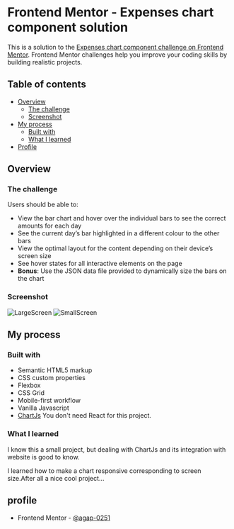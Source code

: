 # Frontend Mentor - Expenses chart component solution

This is a solution to the [Expenses chart component challenge on Frontend Mentor](https://www.frontendmentor.io/challenges/expenses-chart-component-e7yJBUdjwt). Frontend Mentor challenges help you improve your coding skills by building realistic projects. 

## Table of contents

- [Overview](#overview)
  - [The challenge](#the-challenge)
  - [Screenshot](#screenshot)
- [My process](#my-process)
  - [Built with](#built-with)
  - [What I learned](#what-i-learned)
- [Profile](#profile)


## Overview

### The challenge

Users should be able to:

- View the bar chart and hover over the individual bars to see the correct amounts for each day
- See the current day’s bar highlighted in a different colour to the other bars
- View the optimal layout for the content depending on their device’s screen size
- See hover states for all interactive elements on the page
- **Bonus**: Use the JSON data file provided to dynamically size the bars on the chart

### Screenshot

![LargeScreen](https://user-images.githubusercontent.com/121557455/224733279-4a923820-1fc5-4582-a1dd-d93206aa45c4.png)
![SmallScreen](https://user-images.githubusercontent.com/121557455/224733305-afd42cb6-3b65-455a-9ec5-efb3239c9858.png)


## My process

### Built with

- Semantic HTML5 markup
- CSS custom properties
- Flexbox
- CSS Grid
- Mobile-first workflow
- Vanilla Javascript
- [ChartJs](https://www.chartjs.org)
You don't need React for this project.

### What I learned

I know this a small project, but dealing with ChartJs and its integration with website is good to know.

I learned how to make a chart responsive corresponding to screen size.After all a nice cool project...


## profile
- Frontend Mentor - [@agap-0251](https://www.frontendmentor.io/profile/@agap-0251)

